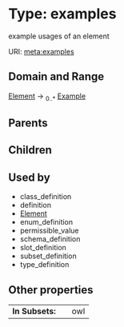 
# Type: examples


example usages of an element

URI: [meta:examples](https://w3id.org/biolink/biolinkml/meta/examples)


## Domain and Range

[Element](Element.md) ->  <sub>0..*</sub> [Example](Example.md)

## Parents


## Children


## Used by

 * class_definition
 * definition
 * [Element](Element.md)
 * enum_definition
 * permissible_value
 * schema_definition
 * slot_definition
 * subset_definition
 * type_definition

## Other properties

|  |  |  |
| --- | --- | --- |
| **In Subsets:** | | owl |

